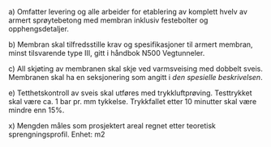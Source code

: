a) Omfatter levering og alle arbeider for etablering av komplett hvelv av armert sprøytebetong med membran inklusiv festebolter og opphengsdetaljer.

b) Membran skal tilfredsstille krav og spesifikasjoner til armert membran, minst tilsvarende type III, gitt i håndbok N500 Vegtunneler.

c) All skjøting av membranen skal skje ved varmsveising med dobbelt sveis. Membranen skal ha en seksjonering som angitt i *den spesielle beskrivelsen*.

e) Tetthetskontroll av sveis skal utføres med trykkluftprøving. Testtrykket skal være ca. 1 bar pr. mm tykkelse. Trykkfallet etter 10 minutter skal være mindre enn 15%.

x) Mengden måles som prosjektert areal regnet etter teoretisk sprengningsprofil. Enhet: m2

